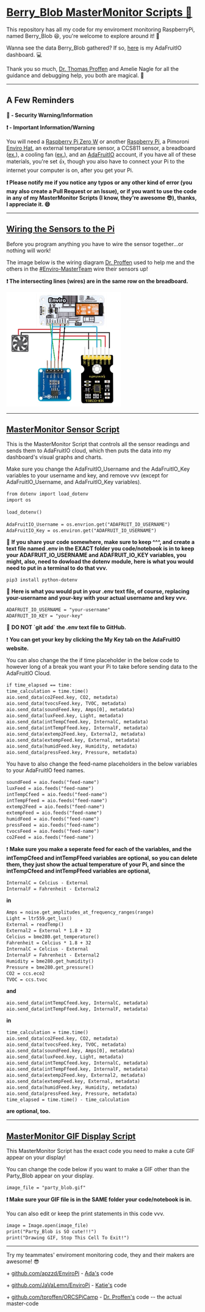 <h1><a href= "https://github.com/ThuviksaM/Berry_Blob">Berry_Blob MasterMonitor Scripts &#128013;</a></h1>

<p>This repository has all my code for my enviroment monitoring RaspberryPi, named Berry_Blob &#128518;, you're welcome to explore around it! &#128270;</p>

<p>Wanna see the data Berry_Blob gathered? If so, <a href="https://io.adafruit.com/Thuviksa/dashboards/weather-monitor">here</a> is my AdaFruitIO dashboard. &#128187;</p>

<p>Thank you so much, <a href="https://github.com/tproffen">Dr. Thomas Proffen</a> and Amelie Nagle for all the guidance and debugging help, you both are magical. &#129412;</p>

<hr>

<h2>A Few Reminders</h2>

<p><b>&#128272; - Security Warning/Information</b></p>
<p><b>&#10071; - Important Information/Warning</b></p>

<p>You will need a <a href= "https://www.raspberrypi.org/products/raspberry-pi-zero-w/">Raspberry Pi Zero W</a> or another <a href= "https://www.adafruit.com/?q=Raspberry+Pi&sort=BestMatch">Raspberry Pi</a>, a Pimoroni <a href= "https://shop.pimoroni.com/products/enviro?variant=31155658489939">Enviro Hat</a>, an external temperature sensor, a CCS811 sensor, a breadboard (<a href= "https://www.adafruit.com/product/64">ex.</a>), a cooling fan (<a href= "https://www.adafruit.com/product/3368">ex.</a>), and an <a href= "https://io.adafruit.com/">AdaFruitIO</a> account, if you have all of these materials, you're set &#128077;, though you also have to connect your Pi to the internet your computer is on, after you get your Pi.</p>

<p><b>&#10071; Please notify me if you notice any typos or any other kind of error (you may also create a Pull Request or an Issue), or if you want to use the code in any of my MasterMonitor Scripts (I know, they're awesome &#128526;), thanks, I appreciate it. &#128516;</b></p>

<hr>

<h2><a href= "https://github.com/ThuviksaM/Berry_Blob/blob/main/sensor-wiring-img.jpg">Wiring the Sensors to the Pi</a></h2>

<p>Before you program anything you have to wire the sensor together...or nothing will work!</p>
<p>The image below is the wiring diagram <a href="https://github.com/tproffen">Dr. Proffen</a> used to help me and the others in the <a href= "https://www.orcsgirls.org/masterclass">#Enviro-MasterTeam</a> wire their sensors up!</p>

<p><b>&#10071; The intersecting lines (wires) are in the same row on the breadboard.</b></p>

<img src= "sensor-wiring-img.jpg" alt= "WiringDiagram" width="300" height="300">

<hr>

<h2><a href= "https://github.com/ThuviksaM/Berry_Blob/blob/main/MasterMonitorSensorScript.ipynb">MasterMonitor Sensor Script</a></h2>

<p>This is the MasterMonitor Script that controls all the sensor readings and sends them to AdaFruitIO cloud, which then puts the data into my dashboard's visual graphs and charts.</p>

<p>Make sure you change the AdaFruitIO_Username and the AdaFruitIO_Key variables to your username and key, and remove vvv (except for AdaFruitIO_Username, and AdaFruitIO_Key variables).</p>

    from dotenv import load_dotenv
    import os
    
    load_dotenv()
    
    AdaFruitIO_Username = os.envrion.get("ADAFRUIT_IO_USERNAME")
    AdaFruitIO_Key = os.environ.get("ADAFRUIT_IO_USERNAME")

<p>&#128272; <b>If you share your code somewhere, make sure to keep ^^^, and create a text file named .env in the EXACT folder you code/notebook is in to keep your ADAFRUIT_IO_USERNAME and ADAFRUIT_IO_KEY variables, you might, also, need to dowload the dotenv module, here is what you would need to put in a terminal to do that vvv.</b></p>

    pip3 install python-dotenv

<p>&#128272; <b>Here is what you would put in your .env text file, of course, replacing your-username and your-key with your actual username and key vvv.</b></p>

    ADAFRUIT_IO_USERNAME = "your-username"
    ADAFRUIT_IO_KEY = "your-key"

<p>&#128272; <b>DO NOT `git add` the .env text file to GitHub.</b></p>

<p>&#10071; <b>You can get your key by clicking the My Key tab on the AdaFruitIO website.</b></p>

<p>You can also change the the if time placeholder in the below code to however long of a break you want your Pi to take before sending data to the AdaFruitIO Cloud.</p>

    if time_elapsed == time:
    time_calculation = time.time()
    aio.send_data(co2Feed.key, CO2, metadata)
    aio.send_data(tvocsFeed.key, TVOC, metadata)
    aio.send_data(soundFeed.key, Amps[0], metadata)
    aio.send_data(luxFeed.key, Light, metadata)
    aio.send_data(intTempCfeed.key, InternalC, metadata)
    aio.send_data(intTempFfeed.key, InternalF, metadata)
    aio.send_data(extemp2Feed.key, External2, metadata)
    aio.send_data(extempFeed.key, External, metadata)
    aio.send_data(humidFeed.key, Humidity, metadata)
    aio.send_data(pressFeed.key, Pressure, metadata)

<p>You have to also change the feed-name placeholders in the below variables to your AdaFruitIO feed names.</p>

    soundFeed = aio.feeds("feed-name")
    luxFeed = aio.feeds("feed-name")
    intTempCfeed = aio.feeds("feed-name")
    intTempFfeed = aio.feeds("feed-name")
    extemp2Feed = aio.feeds("feed-name")
    extempFeed = aio.feeds("feed-name")
    humidFeed = aio.feeds("feed-name")
    pressFeed = aio.feeds("feed-name")
    tvocsFeed = aio.feeds("feed-name")
    co2Feed = aio.feeds("feed-name")

<p>&#10071; <b>Make sure you make a seperate feed for each of the variables, and the intTempCfeed and intTempFfeed variables are optional, so you can delete them, they just show the actual temperature of your Pi, and since the intTempCfeed and intTempFfeed variables are optional,</b></p>
    
    InternalC = Celcius - External
    InternalF = Fahrenheit - External2

<p><b>in</b></p>

    Amps = noise.get_amplitudes_at_frequency_ranges(range)
    Light = ltr559.get_lux()
    External = readTemp()
    External2 = External * 1.8 + 32
    Celcius = bme280.get_temperature()
    Fahrenheit = Celcius * 1.8 + 32
    InternalC = Celcius - External
    InternalF = Fahrenheit - External2
    Humidity = bme280.get_humidity()
    Pressure = bme280.get_pressure()
    CO2 = ccs.eco2
    TVOC = ccs.tvoc

<p><b>and</b></p>

    aio.send_data(intTempCfeed.key, InternalC, metadata)
    aio.send_data(intTempFfeed.key, InternalF, metadata)

<p><b>in</b></p>

    time_calculation = time.time()
    aio.send_data(co2Feed.key, CO2, metadata)
    aio.send_data(tvocsFeed.key, TVOC, metadata)
    aio.send_data(soundFeed.key, Amps[0], metadata)
    aio.send_data(luxFeed.key, Light, metadata)
    aio.send_data(intTempCfeed.key, InternalC, metadata)
    aio.send_data(intTempFfeed.key, InternalF, metadata)
    aio.send_data(extemp2Feed.key, External2, metadata)
    aio.send_data(extempFeed.key, External, metadata)
    aio.send_data(humidFeed.key, Humidity, metadata)
    aio.send_data(pressFeed.key, Pressure, metadata)
    time_elapsed = time.time() - time_calculation

<p><b>are optional, too.</b></p>

<hr>

<h2><a href= "https://github.com/ThuviksaM/Berry_Blob/blob/main/MasterMonitorGIFDisplayScript.ipynb">MasterMonitor GIF Display Script</a></h2>

<p>This MasterMonitor Script has the exact code you need to make a cute GIF appear on your display!</p>

<p>You can change the code below if you want to make a GIF other than the Party_Blob appear on your display.</p>

    image_file = "party_blob.gif"

<p><b>&#10071; Make sure your GIF file is in the SAME folder your code/notebook is in.</b></p>

<p>You can also edit or keep the print statements in this code vvv.</p>

    image = Image.open(image_file)
    print("Party_Blob is SO cute!!!")
    print("Drawing GIF, Stop This Cell To Exit!")

<hr>

<p>Try my teammates' enviroment monitoring code, they and their makers are awesome! &#128526;</p>
<p>+ <a href= "https://github.com/apzzd/EnviroPi">github.com/apzzd/EnviroPi</a> - <a href= "https://github.com/apzzd">Ada's</a> code</p>
<p>+ <a href= "https://github.com/JaVaLemn/EnviroPi">github.com/JaVaLemn/EnviroPi</a> - <a href= "https://github.com/JaVaLemn">Katie's</a> code</p>
<p>+ <a href= "https://github.com/tproffen/ORCSPiCamp">github.com/tproffen/ORCSPiCamp</a> - <a href= "https://github.com/tproffen">Dr. Proffen's</a> code -- the actual master-code</p>
